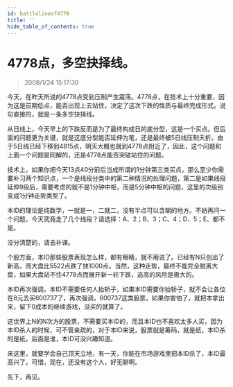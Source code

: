 ```yaml
---
id: battlelineof4778 
title: ''
hide_table_of_contents: true
---
```


# 4778点，多空抉择线。

> 2008/1/24 15:17:30

<div style={{color: '#009900', fontWeight: '500', fontSize: '18px'}}>

今天，在昨天所说的4778点受到压制产生震荡。4778点，在技术上十分重要，因为这是前期低点，能否出现上去站住，决定了这次下跌的性质与最终完成形式。说句直接的，就是一条多空抉择线。
 
从日线上，今天早上的下跌反而是为了最终构成日的底分型，这是一个买点。但后面的问题更为关键，就是这底分型能否延伸为笔，还是最终被5日线压制夭折。由于5日线已经下移到4815点，明天大概也就到4778点附近了，因此，这个问题和上面一个问题是同解的，还是4778点能否突破站住的问题。
 
技术上，如果你把今天13点40分前后当成所谓的1分钟第三类买点，那么至少你需要补习两个知识点，一个是线段分类中的第二种情况的处理问题，第二是如果线段延伸9段后，需要考虑的就不是1分钟中枢，而是5分钟中枢的问题，这里的次级别变成1分钟走势类型了。
 
本ID的理论是纯数学，一就是一，二就二，没有半点可以含糊的地方。不妨再问一个问题，今天究竟走了几个线段？请选择：A、2；B、3；C、4；D、5；E、都不是。
 
没分清楚的，请去补课。
 
个股方面，本ID那些股票表现怎么样，都有眼睛，就不用说了。已经有N只创出了新高，而大盘比5522点跌了快1000点。当然，这种走势，最终不能完全脱离大盘，如果大盘站不住4778点而展开新一轮下跌，追高的风险是极大的。
 
本ID再次强调，本ID不需要任何人抬轿子，如果本ID需要你抬轿子，就不会让各位在8元去买600737了，再次强调，600737这类股票，如果你害怕了，就把本拿出来，留下0成本的继续游戏，没买的就算了。
 
这世界上N的N次方的股票，不需要买本ID的，而且本ID也不喜欢太多人买，因为本ID杀人的时候，可不管亲疏的，对于本ID来说，股票就是筹码，就是纸，本ID杀的是纸，后面是谁，本ID可没兴趣知道。
 
来这里，就要学会自己顶天立地，有一天，你能在市场游戏里把本ID杀了，本ID最高兴了。可惜，现在，还没有这个人，好无聊啊。
 
先下，再见。

</div>